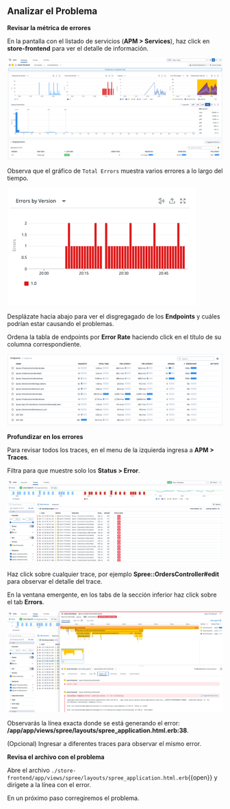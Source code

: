 ## Analizar el Problema

**Revisar la métrica de errores**

En la pantalla con el listado de servicios (**APM > Services**), haz click en **store-frontend** para ver el detalle de información.

![Service Detail](./assets/service-detail.png)

Observa que el gráfico de `Total Errors` muestra varios errores a lo largo del tiempo.

![service-front-errors](./assets/service-front-errors.png)

Desplázate hacia abajo para ver el disgregagado de los **Endpoints** y cuáles podrían estar causando el problemas.

Ordena la tabla de endpoints por **Error Rate** haciendo click en el título de su columna correspondiente.

![service-front-endpoints](./assets/service-front-endpoints.png)

**Profundizar en los errores**

Para revisar todos los traces, en el menu de la izquierda ingresa a **APM > Traces**.

Filtra para que muestre solo los **Status > Error**.

![traces-list](./assets/traces-list.png)

Haz click sobre cualquier trace, por ejemplo **Spree::OrdersController#edit** para observar el detalle del trace.

En la ventana emergente, en los tabs de la sección inferior haz click sobre el tab **Errors**.

![traces-controller-errors](./assets/traces-controller-errors.png)

Observarás la línea exacta donde se está generando el error: **/app/app/views/spree/layouts/spree_application.html.erb:38**.

(Opcional) Ingresar a diferentes traces para observar el mismo error.

**Revisa el archivo con el problema**

Abre el archivo `./store-frontend/app/views/spree/layouts/spree_application.html.erb`{{open}} y dirígete a la línea con el error.

En un próximo paso corregiremos el problema.